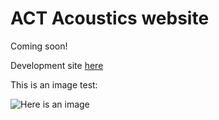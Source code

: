 # ACT Acoustics website

Coming soon!

Development site [here](https://michaelwoodguitar.github.io/actwebsite2/)

This is an image test:

![Here is an image](https://github.com/user-attachments/assets/92fad451-d49d-4263-bb56-4ab6b00ae99c)

